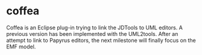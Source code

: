 coffea
======

Coffea is an Eclipse plug-in trying to link the JDTools to UML editors. A previous version has been implemented with the UML2tools. After an attempt to link to Papyrus editors, the next milestone will finally focus on the EMF model.
